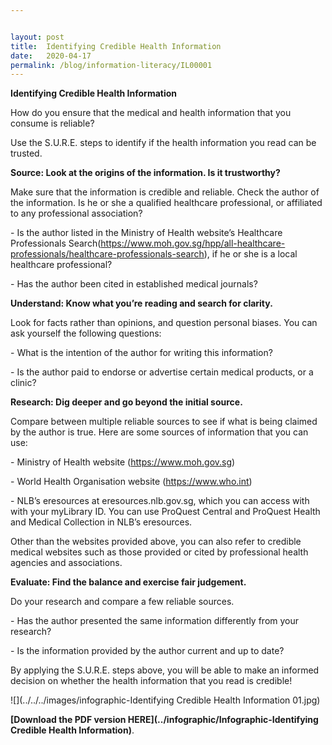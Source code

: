 ```yaml
---


layout: post
title:  Identifying Credible Health Information 
date:   2020-04-17
permalink: /blog/information-literacy/IL00001
---
```


**Identifying Credible Health Information** 

How do you ensure that the medical and health information that you consume is reliable?

Use the S.U.R.E. steps to identify if the health information you read can be trusted.

**Source: Look at the origins of the information. Is it trustworthy?** 

Make sure that the information is credible and reliable. Check the author of the information. Is he or she a qualified healthcare professional, or affiliated to any professional association?

\-           Is the author listed in the Ministry of Health website’s Healthcare Professionals Search(https://www.moh.gov.sg/hpp/all-healthcare-professionals/healthcare-professionals-search), if he or she is a local healthcare professional? 

\-          Has the author been cited in established medical journals? 

**Understand: Know what you’re reading and search for clarity.** 

Look for facts rather than opinions, and question personal biases. You can ask yourself the following questions: 

\-          What is the intention of the author for writing this information? 

\-          Is the author paid to endorse or advertise certain medical products, or a clinic? 

**Research: Dig deeper and go beyond the initial source.** 

Compare between multiple reliable sources to see if what is being claimed by the author is true. Here are some sources of information that you can use:  

\-          Ministry of Health website (https://www.moh.gov.sg) 

\-          World Health Organisation website (https://www.who.int) 

\-          NLB’s eresources at eresources.nlb.gov.sg, which you can access with with your myLibrary ID. You can use ProQuest Central and ProQuest Health and Medical Collection in NLB’s eresources. 

Other than the websites provided above,  you can also refer to credible medical websites such as those provided or cited by professional health agencies and associations. 

**Evaluate: Find the balance and exercise fair judgement.**  

Do your research and compare a few reliable sources. 

\-          Has the author presented the same information differently from your research?

\-          Is the information provided by the author current and up to date? 

By applying the S.U.R.E. steps above, you will be able to make an informed decision on whether the health information that you read is credible!   





![](../../../images/infographic-Identifying Credible Health Information 01.jpg)



**[Download the PDF version HERE](../infographic/Infographic-Identifying Credible Health Information)**.